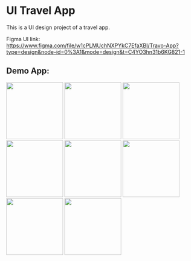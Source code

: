 # UI Travel App
This is a UI design project of a travel app.

Figma UI link: https://www.figma.com/file/w1cPLMUchNXPYkC7EfaXBl/Travo-App?type=design&node-id=0%3A1&mode=design&t=C4YO3hn31b6KG821-1
## Demo App:
<p align="left">
<img width="150" src="https://github.com/Khoidev-01/UI_Travel/assets/134282011/0f6cbe75-d21e-4094-857b-0772c6b0083b" />

<img width="150" src="https://github.com/Khoidev-01/UI_Travel/assets/134282011/9213ba17-8e74-4b72-a5bf-f8331ea61612" />
  
<img width="150" src="https://github.com/Khoidev-01/UI_Travel/assets/134282011/8b6cf295-2351-4e37-bb90-7b4c60dcee1b" />

<img width="150" src="https://github.com/Khoidev-01/UI_Travel/assets/134282011/5d8f130d-a6bb-498d-893a-4793b2712b0f" />

<img width="150" src="https://github.com/Khoidev-01/UI_Travel/assets/134282011/3a55cc83-6378-406a-9c14-ac847ea55282" />

<img width="150" src="https://github.com/Khoidev-01/UI_Travel/assets/134282011/5a003745-14cf-4eb2-a248-047ab135de24" />

<img width="150" src="https://github.com/Khoidev-01/UI_Travel/assets/134282011/e865244a-a68c-4aeb-aa7a-0d09b22d11bf" />

<img width="150" src="https://github.com/Khoidev-01/UI_Travel/assets/134282011/66809c1a-d472-4278-baf8-102d73d0007a" />
</p>
